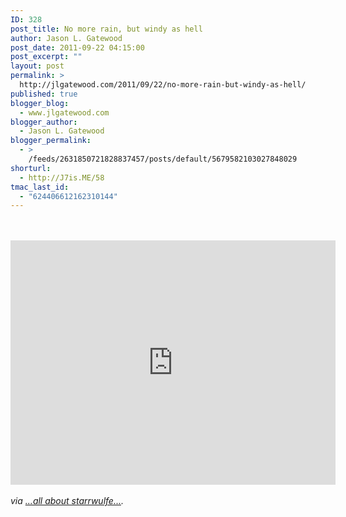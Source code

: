 ```yaml
---
ID: 328
post_title: No more rain, but windy as hell
author: Jason L. Gatewood
post_date: 2011-09-22 04:15:00
post_excerpt: ""
layout: post
permalink: >
  http://jlgatewood.com/2011/09/22/no-more-rain-but-windy-as-hell/
published: true
blogger_blog:
  - www.jlgatewood.com
blogger_author:
  - Jason L. Gatewood
blogger_permalink:
  - >
    /feeds/2631850721828837457/posts/default/5679582103027848029
shorturl:
  - http://J7is.ME/58
tmac_last_id:
  - "624406612162310144"
---
```

<div><br /><br /><iframe src="http://socialcam.com/videos/8QiGhXM0/embed?utm_campaign=web&utm_source[campaign]=instant&utm_source[source]=posterous" frameborder="0" marginwidth="0" marginheight="0" scrolling="no" width="520px" height="391px"></iframe><br /><br /><address>via <a href="http://starrwulfe.info/no-more-rain-but-windy-as-hell">...all about starrwulfe...</a>.</address><address><a name='more'></a></address></div><br /><img src="http://www.jlgatewood.com/wp-content/uploads/2012/01/8QiGhXM0-320x240-59.1225.jpg" alt="" />